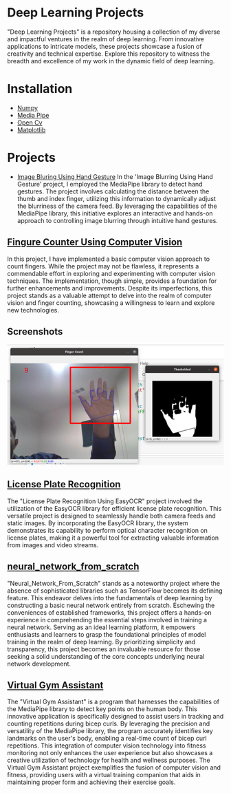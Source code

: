 
# Deep Learning Projects
"Deep Learning Projects" is a repository housing a collection of my diverse and impactful ventures in the realm of deep learning. From innovative applications to intricate models, these projects showcase a fusion of creativity and technical expertise. Explore this repository to witness the breadth and excellence of my work in the dynamic field of deep learning.

# Installation
- [Numpy](https://pypi.org/project/numpy/)
- [Media Pipe](https://pypi.org/project/mediapipe/)
- [Open Cv](https://pypi.org/project/opencv-python/)
- [Matplotlib](https://pypi.org/project/matplotlib/)



# Projects
- [Image Bluring Using Hand Gesture](Image_Bluring_Using_Hand_Gesture)
In the 'Image Blurring Using Hand Gesture' project, I employed the MediaPipe library to detect hand gestures. The project involves calculating the distance between the thumb and index finger, utilizing this information to dynamically adjust the blurriness of the camera feed. By leveraging the capabilities of the MediaPipe library, this initiative explores an interactive and hands-on approach to controlling image blurring through intuitive hand gestures.

## [Fingure Counter Using Computer Vision](Fingure_Counter_Using_Computer_Vision)
In this project, I have implemented a basic computer vision approach to count fingers. While the project may not be flawless, it represents a commendable effort in exploring and experimenting with computer vision techniques. The implementation, though simple, provides a foundation for further enhancements and improvements. Despite its imperfections, this project stands as a valuable attempt to delve into the realm of computer vision and finger counting, showcasing a willingness to learn and explore new technologies.


## Screenshots

![Result](Fingure_Counter_Using_Computer_Vision/Output.png)

## [License Plate Recognition]()
The "License Plate Recognition Using EasyOCR" project involved the utilization of the EasyOCR library for efficient license plate recognition. This versatile project is designed to seamlessly handle both camera feeds and static images. By incorporating the EasyOCR library, the system demonstrates its capability to perform optical character recognition on license plates, making it a powerful tool for extracting valuable information from images and video streams.

## [neural_network_from_scratch](neural_network_from_scratch)
"Neural_Network_From_Scratch" stands as a noteworthy project where the absence of sophisticated libraries such as TensorFlow becomes its defining feature. This endeavor delves into the fundamentals of deep learning by constructing a basic neural network entirely from scratch. Eschewing the conveniences of established frameworks, this project offers a hands-on experience in comprehending the essential steps involved in training a neural network. Serving as an ideal learning platform, it empowers enthusiasts and learners to grasp the foundational principles of model training in the realm of deep learning. By prioritizing simplicity and transparency, this project becomes an invaluable resource for those seeking a solid understanding of the core concepts underlying neural network development.

## [Virtual Gym Assistant](Virtual_Gym_Assistant)
The "Virtual Gym Assistant" is a program that harnesses the capabilities of the MediaPipe library to detect key points on the human body. This innovative application is specifically designed to assist users in tracking and counting repetitions during bicep curls. By leveraging the precision and versatility of the MediaPipe library, the program accurately identifies key landmarks on the user's body, enabling a real-time count of bicep curl repetitions. This integration of computer vision technology into fitness monitoring not only enhances the user experience but also showcases a creative utilization of technology for health and wellness purposes. The Virtual Gym Assistant project exemplifies the fusion of computer vision and fitness, providing users with a virtual training companion that aids in maintaining proper form and achieving their exercise goals.









